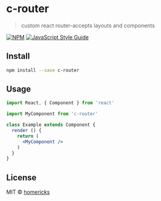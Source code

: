 # c-router

> custom react router-accepts layouts and components

[![NPM](https://img.shields.io/npm/v/c-router.svg)](https://www.npmjs.com/package/c-router) [![JavaScript Style Guide](https://img.shields.io/badge/code_style-standard-brightgreen.svg)](https://standardjs.com)

## Install

```bash
npm install --save c-router
```

## Usage

```jsx
import React, { Component } from 'react'

import MyComponent from 'c-router'

class Example extends Component {
  render () {
    return (
      <MyComponent />
    )
  }
}
```

## License

MIT © [homericks](https://github.com/homericks)
